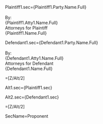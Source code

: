 Plaintiff1.sec={Plaintiff1.Party.Name.Full}<br><br>By: <br>{Plaintiff1.Atty1.Name.Full}<br>Attorneys for Plaintiff<br>{Plaintiff1.Name.Full}

Defendant1.sec={Defendant1.Party.Name.Full}<br><br>By: <br>{Defendant1.Atty1.Name.Full}<br>Attorneys for Defendant<br>{Defendant1.Name.Full}

=[Z/Alt/2]

Alt1.sec={Plaintiff1.sec}

Alt2.sec={Defendant1.sec}

=[Z/Alt/2]

SecName=Proponent
